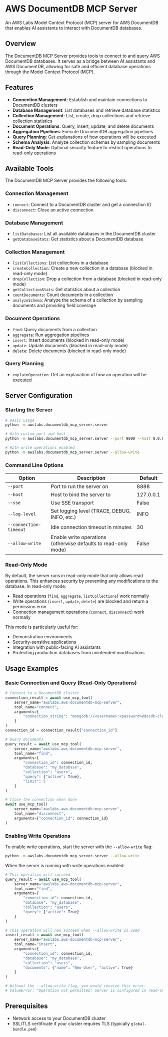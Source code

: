 # AWS DocumentDB MCP Server

An AWS Labs Model Context Protocol (MCP) server for AWS DocumentDB that enables AI assistants to interact with DocumentDB databases.

## Overview

The DocumentDB MCP Server provides tools to connect to and query AWS DocumentDB databases. It serves as a bridge between AI assistants and AWS DocumentDB, allowing for safe and efficient database operations through the Model Context Protocol (MCP).

## Features

- **Connection Management**: Establish and maintain connections to DocumentDB clusters
- **Database Management**: List databases and retrieve database statistics
- **Collection Management**: List, create, drop collections and retrieve collection statistics
- **Document Operations**: Query, insert, update, and delete documents
- **Aggregation Pipelines**: Execute DocumentDB aggregation pipelines
- **Query Planning**: Get explanations of how operations will be executed
- **Schema Analysis**: Analyze collection schemas by sampling documents
- **Read-Only Mode**: Optional security feature to restrict operations to read-only operations

## Available Tools

The DocumentDB MCP Server provides the following tools:

### Connection Management

- `connect`: Connect to a DocumentDB cluster and get a connection ID
- `disconnect`: Close an active connection

### Database Management

- `listDatabases`: List all available databases in the DocumentDB cluster
- `getDatabaseStats`: Get statistics about a DocumentDB database

### Collection Management

- `listCollections`: List collections in a database
- `createCollection`: Create a new collection in a database (blocked in read-only mode)
- `dropCollection`: Drop a collection from a database (blocked in read-only mode)
- `getCollectionStats`: Get statistics about a collection
- `countDocuments`: Count documents in a collection
- `analyzeSchema`: Analyze the schema of a collection by sampling documents and providing field coverage

### Document Operations

- `find`: Query documents from a collection
- `aggregate`: Run aggregation pipelines
- `insert`: Insert documents (blocked in read-only mode)
- `update`: Update documents (blocked in read-only mode)
- `delete`: Delete documents (blocked in read-only mode)

### Query Planning

- `explainOperation`: Get an explanation of how an operation will be executed

## Server Configuration

### Starting the Server

```bash
# Basic usage
python -m awslabs.documentdb_mcp_server.server

# With custom port and host
python -m awslabs.documentdb_mcp_server.server --port 9000 --host 0.0.0.0

# With write operations enabled
python -m awslabs.documentdb_mcp_server.server --allow-write
```

### Command Line Options

| Option | Description | Default |
|--------|-------------|---------|
| `--port` | Port to run the server on | 8888 |
| `--host` | Host to bind the server to | 127.0.0.1 |
| `--sse` | Use SSE transport | False |
| `--log-level` | Set logging level (TRACE, DEBUG, INFO, etc.) | INFO |
| `--connection-timeout` | Idle connection timeout in minutes | 30 |
| `--allow-write` | Enable write operations (otherwise defaults to read-only mode) | False |

### Read-Only Mode

By default, the server runs in read-only mode that only allows read operations. This enhances security by preventing any modifications to the database. In read-only mode:

- Read operations (`find`, `aggregate`, `listCollections`) work normally
- Write operations (`insert`, `update`, `delete`) are blocked and return a permission error
- Connection management operations (`connect`, `disconnect`) work normally

This mode is particularly useful for:
- Demonstration environments
- Security-sensitive applications
- Integration with public-facing AI assistants
- Protecting production databases from unintended modifications

## Usage Examples

### Basic Connection and Query (Read-Only Operations)

```python
# Connect to a DocumentDB cluster
connection_result = await use_mcp_tool(
    server_name="awslabs.aws-documentdb-mcp-server",
    tool_name="connect",
    arguments={
        "connection_string": "mongodb://<username>:<password>@docdb-cluster.cluster-xyz.us-west-2.docdb.amazonaws.com:27017/?tls=true&tlsCAFile=global-bundle.pem"
    }
)
connection_id = connection_result["connection_id"]

# Query documents
query_result = await use_mcp_tool(
    server_name="awslabs.aws-documentdb-mcp-server",
    tool_name="find",
    arguments={
        "connection_id": connection_id,
        "database": "my_database",
        "collection": "users",
        "query": {"active": True},
        "limit": 5
    }
)

# Close the connection when done
await use_mcp_tool(
    server_name="awslabs.aws-documentdb-mcp-server",
    tool_name="disconnect",
    arguments={"connection_id": connection_id}
)
```

### Enabling Write Operations

To enable write operations, start the server with the `--allow-write` flag:

```bash
python -m awslabs.documentdb_mcp_server.server --allow-write
```

When the server is running with write operations enabled:

```python
# This operation will succeed
query_result = await use_mcp_tool(
    server_name="awslabs.aws-documentdb-mcp-server",
    tool_name="find",
    arguments={
        "connection_id": connection_id,
        "database": "my_database",
        "collection": "users",
        "query": {"active": True}
    }
)

# This operation will now succeed when --allow-write is used
insert_result = await use_mcp_tool(
    server_name="awslabs.aws-documentdb-mcp-server",
    tool_name="insert",
    arguments={
        "connection_id": connection_id,
        "database": "my_database",
        "collection": "users",
        "documents": {"name": "New User", "active": True}
    }
)

# Without the --allow-write flag, you would receive this error:
# ValueError: "Operation not permitted: Server is configured in read-only mode. Use --allow-write flag when starting the server to enable write operations."
```

## Prerequisites

- Network access to your DocumentDB cluster
- SSL/TLS certificate if your cluster requires TLS (typically `global-bundle.pem`)
